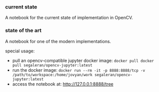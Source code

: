 ### current state

A notebook for the current state of implementation in OpenCV.

### state of the art

A notebook for one of the modern implementations.

special usage:
 - pull an opencv-compatible jupyter docker image: `docker pull docker pull segaleran/opencv-jupyter:latest`
 - run the docker image: `docker run --rm -it -p 8888:8888/tcp -v /path/to/workspace:/home/jovyan/work segaleran/opencv-jupyter:latest`
 - access the notebook at: http://127.0.0.1:8888/tree